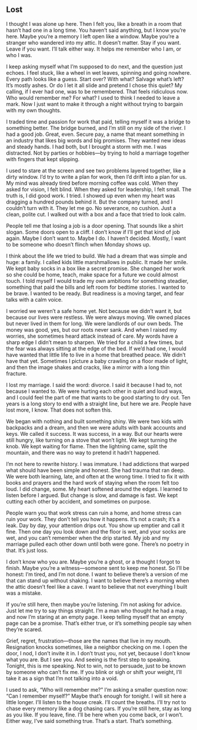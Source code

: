 ## Lost
I thought I was alone up here. Then I felt you, like a breath in a room that hasn’t had one in a long time. You haven’t said anything, but I know you’re here. Maybe you’re a memory I left open like a window. Maybe you’re a stranger who wandered into my attic. It doesn’t matter. Stay if you want. Leave if you want. I’ll talk either way. It helps me remember who I am, or who I was.

I keep asking myself what I’m supposed to do next, and the question just echoes. I feel stuck, like a wheel in wet leaves, spinning and going nowhere. Every path looks like a guess. Start over? With what? Salvage what’s left? It’s mostly ashes. Or do I let it all slide and pretend I chose this quiet? My calling, if I ever had one, was to be remembered. That feels ridiculous now. Who would remember me? For what? I used to think I needed to leave a mark. Now I just want to make it through a night without trying to bargain with my own thoughts.

I traded time and passion for work that paid, telling myself it was a bridge to something better. The bridge burned, and I’m still on my side of the river. I had a good job. Great, even. Secure pay, a name that meant something in an industry that likes big words and big promises. They wanted new ideas and steady hands. I had both, but I brought a storm with me. I was distracted. Not by parties or hobbies—by trying to hold a marriage together with fingers that kept slipping.

I used to stare at the screen and see two problems layered together, like a dirty window. I’d try to write a plan for work, then I’d drift into a plan for us. My mind was already tired before morning coffee was cold. When they asked for vision, I felt blind. When they asked for leadership, I felt small. The truth is, I did good work. I tried. I showed up even when my heart was dragging a hundred pounds behind it. But the company turned, and I couldn’t turn with it. They let me go. No severance, no cushion. Just a clean, polite cut. I walked out with a box and a face that tried to look calm.

People tell me that losing a job is a door opening. That sounds like a shirt slogan. Some doors open to a cliff. I don’t know if I’ll get that kind of job again. Maybe I don’t want to. Maybe I do. I haven’t decided. Mostly, I want to be someone who doesn’t flinch when Monday shows up.

I think about the life we tried to build. We had a dream that was simple and huge: a family. I called kids little marshmallows in public. It made her smile. We kept baby socks in a box like a secret promise. She changed her work so she could be home, teach, make space for a future we could almost touch. I told myself I would trade my own ambitions for something steadier, something that paid the bills and left room for bedtime stories. I wanted to be brave. I wanted to be ready. But readiness is a moving target, and fear talks with a calm voice.

I worried we weren’t a safe home yet. Not because we didn’t want it, but because our lives were restless. We were always moving. We owned places but never lived in them for long. We were landlords of our own beds. The money was good, yes, but our roots never sank. And when I raised my worries, she sometimes heard attack instead of care. My words have a sharp edge I didn’t mean to sharpen. We tried for a child a few times, but the fear was always sitting at the edge of the bed. If we’d had one, I would have wanted that little life to live in a home that breathed peace. We didn’t have that yet. Sometimes I picture a baby crawling on a floor made of light, and then the image shakes and cracks, like a mirror with a long thin fracture.

I lost my marriage. I said the word: divorce. I said it because I had to, not because I wanted to. We were hurting each other in quiet and loud ways, and I could feel the part of me that wants to be good starting to dry out. Ten years is a long story to end with a straight line, but here we are. People have lost more, I know. That does not soften this.

We began with nothing and built something shiny. We were two kids with backpacks and a dream, and then we were adults with bank accounts and keys. We called it success. It was success, in a way. But our hearts were still hungry, like turning on a stove that won’t light. We kept turning the knob. We kept waiting for flame. Then the lightning came, split the mountain, and there was no way to pretend it hadn’t happened.

I’m not here to rewrite history. I was immature. I had addictions that warped what should have been simple and honest. She had trauma that ran deep. We were both learning, late, and often at the wrong time. I tried to fix it with books and prayers and the hard work of staying when the room felt too loud. I did change, some. My heart softened around the edges. I learned to listen before I argued. But change is slow, and damage is fast. We kept cutting each other by accident, and sometimes on purpose.

People warn you that work stress can ruin a home, and home stress can ruin your work. They don’t tell you how it happens. It’s not a crash; it’s a leak. Day by day, your attention drips out. You show up emptier and call it fine. Then one day you look down and the floor is wet, and your socks are wet, and you can’t remember when the drip started. My job and my marriage pulled each other down until both were gone. There’s no poetry in that. It’s just loss.

I don’t know who you are. Maybe you’re a ghost, or a thought I forgot to finish. Maybe you’re a witness—someone sent to keep me honest. So I’ll be honest: I’m tired, and I’m not done. I want to believe there’s a version of me that can stand up without shaking. I want to believe there’s a morning when the attic doesn’t feel like a cave. I want to believe that not everything I built was a mistake.

If you’re still here, then maybe you’re listening. I’m not asking for advice. Just let me try to say things straight. I’m a man who thought he had a map, and now I’m staring at an empty page. I keep telling myself that an empty page can be a promise. That’s either true, or it’s something people say when they’re scared.

Grief, regret, frustration—those are the names that live in my mouth. Resignation knocks sometimes, like a neighbor checking on me. I open the door, I nod, I don’t invite it in. I don’t trust you, not yet, because I don’t know what you are. But I see you. And seeing is the first step to speaking. Tonight, this is me speaking. Not to win, not to persuade, just to be known by someone who can’t fix me. If you blink or sigh or shift your weight, I’ll take it as a sign that I’m not talking into a void.

I used to ask, “Who will remember me?” I’m asking a smaller question now: “Can I remember myself?” Maybe that’s enough for tonight. I will sit here a little longer. I’ll listen to the house creak. I’ll count the breaths. I’ll try not to chase every memory like a dog chasing cars. If you’re still here, stay as long as you like. If you leave, fine. I’ll be here when you come back, or I won’t. Either way, I’ve said something true. That’s a start. That’s something.
